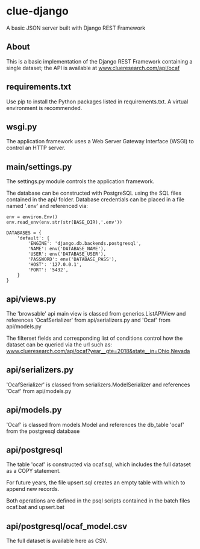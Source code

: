 clue-django
===========
A basic JSON server built with Django REST Framework

## About
This is a basic implementation of the Django REST Framework containing a single dataset; the API is available at www.clueresearch.com/api/ocaf

## requirements.txt
Use pip to install the Python packages listed in requirements.txt.  A virtual environment is recommended.

## wsgi.py
The application framework uses a Web Server Gateway Interface (WSGI) to control an HTTP server.

## main/settings.py
The settings.py module controls the application framework.

The database can be constructed with PostgreSQL using the SQL files contained in the api/ folder. Database credentials can be placed in a file named '.env' and referenced via:

    env = environ.Env()
    env.read_env(env.str(str(BASE_DIR),'.env'))

    DATABASES = {
        'default': {
            'ENGINE': 'django.db.backends.postgresql',
            'NAME': env('DATABASE_NAME'),
            'USER': env('DATABASE_USER'),
            'PASSWORD': env('DATABASE_PASS'),
            'HOST': '127.0.0.1',
            'PORT': '5432',
        }
    }

## api/views.py
The 'browsable' api main view is classed from generics.ListAPIView and references 'OcafSerializer' from api/serializers.py and 'Ocaf' from api/models.py 

The filterset fields and corresponding list of conditions control how the dataset can be queried via the url such as:
    www.clueresearch.com/api/ocaf?year__gte=2018&state__in=Ohio,Nevada

## api/serializers.py
'OcafSerializer' is classed from serializers.ModelSerializer and references 'Ocaf' from api/models.py

## api/models.py
'Ocaf' is classed from models.Model and references the db_table 'ocaf' from the postgresql database

## api/postgresql
The table 'ocaf' is constructed via ocaf.sql, which includes the full dataset as a COPY statement.

For future years, the file upsert.sql creates an empty table with which to append new records.

Both operations are defined in the psql scripts contained in the batch files ocaf.bat and upsert.bat

## api/postgresql/ocaf_model.csv
The full dataset is available here as CSV.
